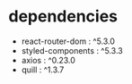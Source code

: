 # dependencies

- react-router-dom : ^5.3.0
- styled-components : ^5.3.3
- axios : ^0.23.0
- quill : ^1.3.7
